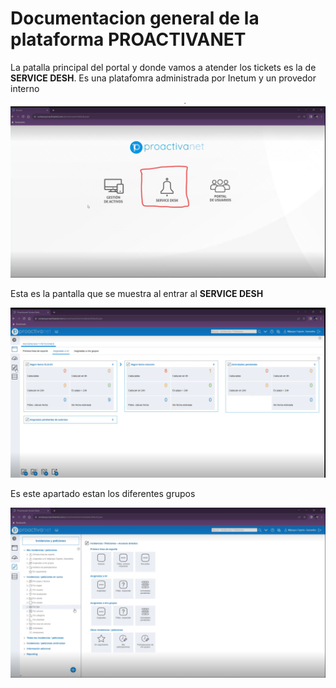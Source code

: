 # Documentacion general de la plataforma PROACTIVANET

La patalla principal del portal y donde vamos a atender los tickets es la de **SERVICE DESH**.
Es una platafomra administrada por Inetum y un provedor interno

![texto_alternativo](./img/PROACTIVANET/inicio.png)

Esta es la pantalla que se muestra al entrar al **SERVICE DESH**

![texto_alternativo](./img/PROACTIVANET/serviceDesh.png)

Es este apartado estan los diferentes grupos

![texto_alternativo](./img/PROACTIVANET/grupos.png)